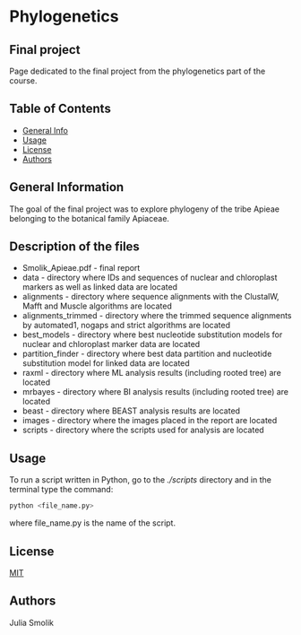 # Phylogenetics
## Final project

Page dedicated to the final project from the phylogenetics part of the course. 

## Table of Contents
* [General Info](#general-information)
* [Usage](#usage)
* [License](#license)
* [Authors](#authors)

## General Information

The goal of the final project was to explore phylogeny of the tribe Apieae belonging to the botanical family Apiaceae.

## Description of the files
* Smolik_Apieae.pdf - final report
* data - directory where IDs and sequences of nuclear and chloroplast markers as well as linked data are located
* alignments - directory where sequence alignments with the ClustalW, Mafft and Muscle algorithms are located
* alignments_trimmed - directory where the trimmed sequence alignments by automated1, nogaps and strict algorithms are located
* best_models - directory where best nucleotide substitution models for nuclear and chloroplast marker data are located
* partition_finder - directory where best data partition and nucleotide substitution model for linked data are located
* raxml - directory where ML analysis results (including rooted tree) are located
* mrbayes - directory where BI analysis results (including rooted tree) are located
* beast - directory where BEAST analysis results are located
* images - directory where the images placed in the report are located
* scripts - directory where the scripts used for analysis are located


## Usage

To run a script written in Python, go to the <i>./scripts</i> directory and in the terminal type the command:

```python 
python <file_name.py> 
```

where file_name.py is the name of the script.

## License
[MIT](https://choosealicense.com/licenses/mit/)

## Authors
Julia Smolik
